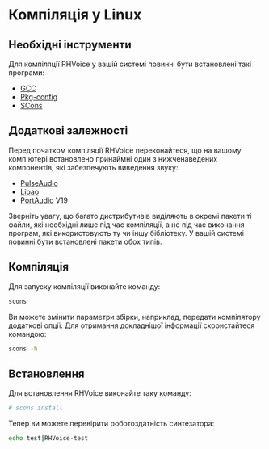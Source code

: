 # Компіляція у Linux

## Необхідні інструменти

Для компіляції RHVoice у вашій системі повинні бути встановлені
такі програми:

* [GCC](https://gcc.gnu.org)
* [Pkg-config](https://www.freedesktop.org/wiki/Software/pkg-config/)
* [SCons](https://www.scons.org)

## Додаткові залежності

Перед початком компіляції RHVoice переконайтеся, що на вашому комп'ютері
встановлено принаймні один з нижченаведених компонентів,
які забезпечують виведення звуку:

* [PulseAudio](https://www.freedesktop.org/wiki/Software/PulseAudio/)
* [Libao](https://www.xiph.org/ao/)
* [PortAudio](http://www.portaudio.com) V19

Зверніть увагу, що багато дистрибутивів виділяють в окремі пакети
ті файли, які необхідні лише під час компіляції, а не під час
виконання програм, які використовують ту чи іншу бібліотеку. У вашій
системі повинні бути встановлені пакети обох типів.

## Компіляція

Для запуску компіляції виконайте команду:

```bash
scons
```

Ви можете змінити параметри збірки, наприклад, передати компілятору
додаткові опції. Для отримання докладнішої інформації
скористайтеся командою:

```bash
scons -h
```

## Встановлення

Для встановлення RHVoice виконайте таку команду:

```bash
# scons install
```

Тепер ви можете перевірити роботоздатність синтезатора:

```bash
echo test|RHVoice-test
```
